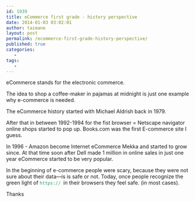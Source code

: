 ```yaml
---
id: 1939
title: eCommerce first grade - history perspective
date: 2014-01-03 03:02:01
author: taimane
layout: post
permalink: /ecommerce-first-grade-history-perspective/
published: true
categories:
   -
tags:
   -
---
```

<p dir="ltr">eCommerce stands for the electronic commerce.</p>
<p dir="ltr">The idea to shop a coffee-maker in pajamas at midnight is just one example why e-commerce is needed.</p>
<p dir="ltr">The eCommerce history started with Michael Aldrish back in 1979.</p>
<p dir="ltr">After that in between 1992-1994 for the fist browser = Netscape navigator online shops started to pop up. Books.com was the first E-commerce site I guess.</p>
<p dir="ltr">In 1996 - Amazon become Internet eCommerce Mekka and started to grow since. At that time soon after Dell made 1 million in online sales in just one year eCommerce started to be very popular.</p>
<p dir="ltr">In the beginning of e-commerce people were scary, because they were not sure about their data—is is safe or not. Today, once people recognize the green light of <code><span style="color: #339966;">https://</span> </code>in their browsers they feel safe. (in most cases).</p>
Thanks  

